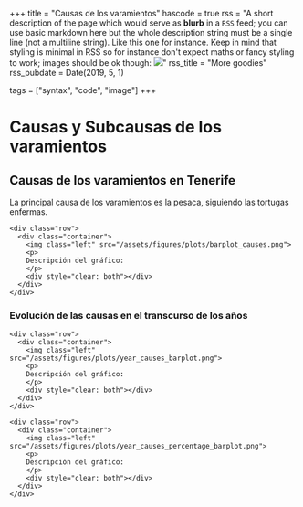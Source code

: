 +++
title = "Causas de los varamientos"
hascode = true
rss = "A short description of the page which would serve as **blurb** in a `RSS` feed; you can use basic markdown here but the whole description string must be a single line (not a multiline string). Like this one for instance. Keep in mind that styling is minimal in RSS so for instance don't expect maths or fancy styling to work; images should be ok though: ![](https://upload.wikimedia.org/wikipedia/en/b/b0/Rick_and_Morty_characters.jpg)"
rss_title = "More goodies"
rss_pubdate = Date(2019, 5, 1)

tags = ["syntax", "code", "image"]
+++

# **Causas y Subcausas de los varamientos**

## Causas de los **varamientos** en Tenerife 

La principal causa de los varamientos es la pesaca, siguiendo las tortugas enfermas.

~~~
<div class="row">
  <div class="container">
    <img class="left" src="/assets/figures/plots/barplot_causes.png">
    <p>
    Descripción del gráfico: 
    </p>
    <div style="clear: both"></div>      
  </div>
</div>
~~~

### Evolución de las causas en el transcurso de los años

~~~
<div class="row">
  <div class="container">
    <img class="left" src="/assets/figures/plots/year_causes_barplot.png">
    <p>
    Descripción del gráfico: 
    </p>
    <div style="clear: both"></div>      
  </div>
</div>
~~~


~~~
<div class="row">
  <div class="container">
    <img class="left" src="/assets/figures/plots/year_causes_percentage_barplot.png">
    <p>
    Descripción del gráfico: 
    </p>
    <div style="clear: both"></div>      
  </div>
</div>
~~~


